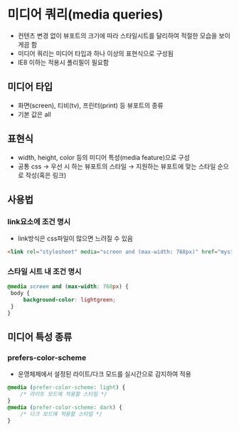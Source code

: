 # 미디어 쿼리(media queries)

- 컨텐츠 변경 없이 뷰포트의 크기에 따라 스타일시트를 달리하여 적절한 모습을 보이게끔 함
- 미디어 쿼리는 미디어 타입과 하나 이상의 표현식으로 구성됨
- IE8 이하는 적용시 폴리필이 필요함

## 미디어 타입

- 화면(screen), 티비(tv), 프린터(print) 등 뷰포트의 종류
- 기본 값은 all

## 표현식

- width, height, color 등의 미디어 특성(media feature)으로 구성
- 공통 css → 우선 시 하는 뷰포트의 스타일 → 지원하는 뷰포트에 맞는 스타일 순으로 작성(혹은 링크)

## 사용법

### link요소에 조건 명시

- link방식은 css파일이 많으면 느려질 수 있음

```html
<link rel="stylesheet" media="screen and (max-width: 768px)" href="mystyle.css" />

```

### 스타일 시트 내 조건 명시

```css
@media screen and (max-width: 768px) {
 body {
	 background-color: lightgreen;
 }
}
```
## 미디어 특성 종류

### prefers-color-scheme

- 운영체제에서 설정된 라이트/다크 모드를 실시간으로 감지하여 적용

```css
@media (prefer-color-scheme: light) {
	/* 라이트 모드에 적용할 스타일 */
}
@media (prefer-color-scheme: dark) {
	/* 다크 모드에 적용할 스타일 */
}
```